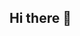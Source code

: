 ## Hi there 👋

<!--
**faradisoo/faradisoo** is a ✨ _special_ ✨ repository because its `README.md` (this file) appears on your GitHub profile.

Medical Student trying to learn R in his spare time.
